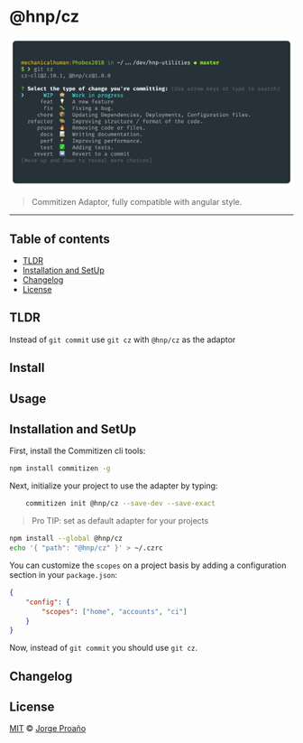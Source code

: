 # @hnp/cz

![hero](hero.png)

> Commitizen Adaptor, fully compatible with angular style.

---

## Table of contents

-   [TLDR](#tldr)
-   [Installation and SetUp](#installation-and-setup)
-   [Changelog](#changelog)
-   [License](#license)

## TLDR

Instead of `git commit` use `git cz` with `@hnp/cz` as the adaptor

## Install

## Usage

## Installation and SetUp

First, install the Commitizen cli tools:

```sh
npm install commitizen -g
```

Next, initialize your project to use the adapter by typing:

```bash
    commitizen init @hnp/cz --save-dev --save-exact
```

> Pro TIP: set as default adapter for your projects

```bash
npm install --global @hnp/cz
echo '{ "path": "@hnp/cz" }' > ~/.czrc
```

You can customize the `scopes` on a project basis by adding a configuration section in your `package.json`:

```json
{
    "config": {
        "scopes": ["home", "accounts", "ci"]
    }
}
```

Now, instead of `git commit` you should use `git cz`.

## Changelog

## License

[MIT](LICENSE) © [Jorge Proaño](https://www.hidden-node-problem.com)
